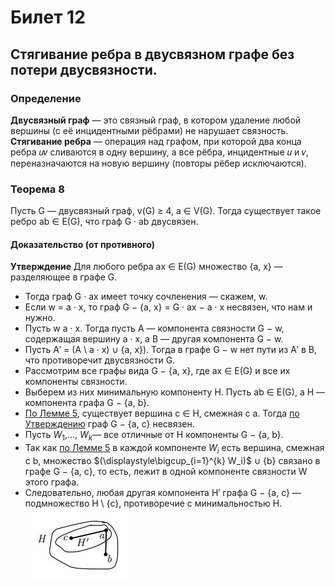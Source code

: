 # Билет 12

## Стягивание ребра в двусвязном графе без потери двусвязности.

### **Определение**

**Двусвязный граф** — это связный граф, в котором удаление любой вершины (с её инцидентными рёбрами) не нарушает
связность.
**Стягивание ребра** — операция над графом, при которой два конца ребра 𝑢𝑣 сливаются в одну вершину, а все рёбра,
инцидентные 𝑢 и 𝑣, переназначаются на новую вершину (повторы рёбер исключаются).

### **Теорема 8**

Пусть G — двусвязный граф, v(G) ≥ 4, a ∈ V(G). Тогда существует такое ребро ab ∈ E(G), что граф G · ab двусвязен.

#### **Доказательство**  (от противного)

<a id="утверждение-1"></a>
**Утверждение** Для любого ребра ax ∈ E(G) множество {a, x} — разделяющее в графе G.

+ Тогда граф G · ax имеет точку сочленения — скажем, w.
+ Если w = a · x, то граф G − {a, x} = G · ax − a · x несвязен, что нам и нужно.
+ Пусть w a · x. Тогда пусть A — компонента связности G − w, содержащая вершину a · x, а B — другая компонента G − w.
+ Пусть A′ = (A \ a · x) ∪ {a, x}). Тогда в графе G − w нет пути из A′ в B, что противоречит двусвязности G.
+ Рассмотрим все графы вида G − {a, x}, где ax ∈ E(G) и все их компоненты связности.
+ Выберем из них минимальную компоненту H. Пусть ab ∈ E(G), а H — компонента графа G − {a, b}.
+ [По Лемме 5](#лемма-5), существует вершина c ∈ H, смежная с a. Тогда
  [по Утверждению](#утверждение-1) граф G − {a, c} несвязен.
+ Пусть $W_1$,..., $W_k$— все отличные от H компоненты G − {a, b}.
+ Так как [по Лемме 5](#Лемма-5) в каждой компоненте $W_i$ есть вершина, смежная с b, множество $(\displaystyle\bigcup_{i=1}^{k} W_i)$
  ∪ {b} связано в графе G − {a, c}, то есть, лежит в одной компоненте связности W этого графа.
+ Следовательно, любая другая компонента H′ графа G − {a, c} — подмножество H \ {c}, противоречие с минимальностью H.
  ![Локальное изображение](teorema8.jpg)
